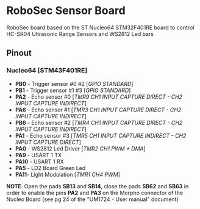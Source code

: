# RoboSec Sensor Board

RoboSec board based on the ST Nucleo64 STM32F401RE board to control HC-SR04 Ultrasonic Range Sensors and WS2812 Led bars


## Pinout

### Nucleo64 [STM43F401RE]
* **PB0**  - Trigger sensor #0 #2 [*GPIO STANDARD*] 
* **PB1**  - Trigger sensor #1 #3 [*GPIO STANDARD*] 
* **PA2**  - Echo sensor #0       [*TMR9 CH1 INPUT CAPTURE DIRECT - CH2 INPUT CAPTURE INDIRECT*]
* **PA6**  - Echo sensor #1       [*TMR3 CH1 INPUT CAPTURE DIRECT - CH2 INPUT CAPTURE INDIRECT*]
* **PB6**  - Echo sensor #2       [*TMR4 CH1 INPUT CAPTURE DIRECT - CH2 INPUT CAPTURE INDIRECT*]
* **PA1**  - Echo sensor #3       [*TMR5 CH1 INPUT CAPTURE INDIRECT - CH2 INPUT CAPTURE DIRECT*]
* **PA0**  - WS2812 Led Driver    [*TMR2 CH1 PWM + DMA*]
* **PA9**  - USART 1 TX
* **PA10** - USART 1 RX
* **PA5**  - LD2 Board Green Led
* **PA11**- Light Modulation     [*TMR1 CH4 PWM*]

**NOTE**: Open the pads **SB13** and **SB14**, close the pads **SB62** and **SB63** in order to enable the pins **PA2** and **PA3** on the Morpho connector of the Nucleo Board (see pg 24 of the "UM1724 - User manual" document)
